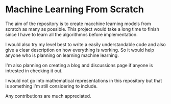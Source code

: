 # Machine Learning From Scratch

The aim of the repository is to create macchine learning models from scratch as many as possible. This project would take a long time to finish since I have to learn all the algorithmns before implementation.

I would also try my level best to write a easily understandable code and also give a clear description on how everything is working. So it would help anyone who is planning on learning machine learning. 

I'm also planning on creating a blog and discussions page if anyone is intrested in checking it out.

I would not go into mathematical representations in this repository but that is something I'm still considering to include.

Any contributions are much appreciated. 

